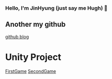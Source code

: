### Hello, I'm JinHyung (just say me Hugh) 👋

<!--
**JinHyung16/JinHyung16** is a ✨ _special_ ✨ repository because its `README.md` (this file) appears on your GitHub profile.

Here are some ideas to get you started:

- 🔭 I’m currently working on ...
🌱 I’m currently learning c++, c#
- 👯 I’m looking to collaborate on ...
- 🤔 I’m looking for help with ...
- 💬 Ask me about email ...
- 📫 How to reach me: ...
- 😄 Pronouns: ...
- ⚡ Fun fact: ...
-->

## Another my github
[github blog](https://github.com/JinHyung16/JinHyung16.github.io.git)

# Unity Project
[FirstGame](https://github.com/JinHyung16/unity_StairwayToHell.git)
[SecondGame](https://github.com/JinHyung16/unity_PaintUp.git)
